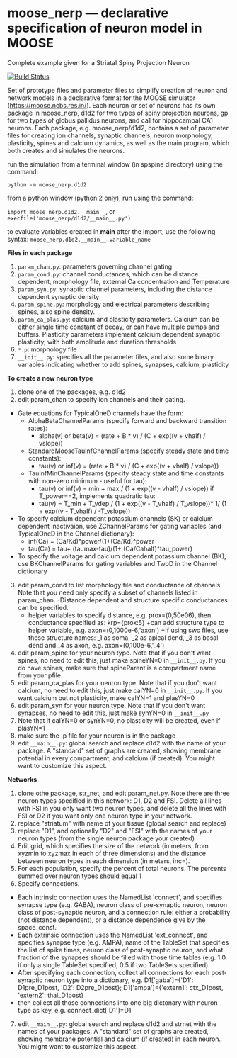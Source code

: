 # moose_nerp — declarative specification of neuron model in MOOSE
Complete example given for a Striatal Spiny Projection Neuron

[![Build Status](https://semaphoreci.com/api/v1/neurord/spspine/branches/master/badge.svg)](https://semaphoreci.com/neurord/spspine)

Set of prototype files and parameter files to simplify creation of neuron and network models in a declarative format for the MOOSE simulator (https://moose.ncbs.res.in/).
Each neuron or set of neurons has its own package in moose_nerp, d1d2 for two types of spiny projection neurons, gp for two types of globus pallidus neurons, and ca1 for hippocampal CA1 neurons.
Each package, e.g. moose_nerp/d1d2, contains a set of parameter files for creating ion channels, synaptic channels, neuron morphology, plasticity, spines and calcium dynamics, as well as the main program, which both creates and simulates the neurons.

run the simulation from a terminal window (in spspine directory) using the command:

  `python -m moose_nerp.d1d2`

from a python window (python 2 only), run using the command:

  `import moose_nerp.d1d2.__main__`, or `execfile('moose_nerp/d1d2/__main__.py')`

to evaluate variables created in __main__ after the import, use the following syntax:
   `moose_nerp.d1d2.__main__.variable_name`

**Files in each package**

1. `param_chan.py`: parameters governing channel gating
2. `param_cond.py`: channel conductances, which can be distance dependent, morphology file, external Ca concentration and Temperature
3. `param_syn.py`: synaptic channel parameters, including the distance dependent synaptic density
4. `param_spine.py`: morphology and electrical parameters describing spines, also spine density.
5. `param_ca_plas.py`: calcium and plasticity parameters.  Calcium can be either single time constant of decay, or can have multiple pumps and buffers.  Plasticity parameters implement calcium dependent synaptic plasticity, with both amplitude and duration thresholds
6. `*.p`: morphology file
7. `__init__.py`: specifies all the parameter files, and also some binary variables indicating whether to add spines, synapses, calcium, plasticity

**To create a new neuron type**

1. clone one of the packages, e.g. d1d2 
2. edit param_chan to specify ion channels and their gating.
  - Gate equations for TypicalOneD channels have the form:
    + AlphaBetaChannelParams (specify forward and backward transition rates):
      - alpha(v) or beta(v) = (rate + B * v) / (C + exp((v + vhalf) / vslope))
    + StandardMooseTauInfChannelParams (specify steady state and time constants):
      - tau(v) or inf(v) = (rate + B * v) / (C + exp((v + vhalf) / vslope))
    + TauInfMinChannelParams (specify steady state and time constants with non-zero minimum - useful for tau):
      - tau(v) or inf(v) = min + max / (1 + exp((v - vhalf) / vslope))
      if T_power==2, implements quadratic tau:
      - tau(v) = T_min + T_vdep / (1 + exp((v - T_vhalf) / T_vslope))* 1/ (1 + exp((v - T_vhalf) / -T_vslope))
   - To specify calcium dependent potassium channels (SK) or calcium dependent inactivaion, use ZChannelParams for gating variables (and  TypicalOneD in the Channel dictionary):
      - inf(Ca) = (Ca/Kd)^power/(1+(Ca/Kd)^power
      - tau(Ca) = tau+ (taumax-tau)/(1+ (Ca/Cahalf)^tau_power)
   - To specify the voltage and calcium dependent potassium channel (BK), use BKChannelParams for gating variables and TwoD in the Channel dictionary
3. edit param_cond to list morphology file and conductance of channels.  Note that you need only specify a subset of channels listed in param_chan.
   -Distance dependent and structure specific conductances can be specified.
   + helper variables to specify distance, e.g. prox=(0,50e06), then conductance specified as: krp={prox:5}
   +can add structure type to helper variable, e.g. axon=(0,1000e-6,'axon')
   +If using swc files, use these structure names: _1 as soma, _2 as apical dend, _3 as basal dend and _4 as axon, e.g. axon=(0,100e-6,'_4')
4. edit param_spine for your neuron type.  Note that if you don't want spines, no need to edit this, just make spineYN=0 in `__init__.py`.  If you do have spines, make sure that spineParent is a compartment name from your pfile.
5. edit param_ca_plas for your neuron type.  Note that if you don't want calcium, no need to edit this, just make calYN=0 in `__init__.py`.  If you want calcium but not plasticity, make calYN=1 and plasYN=0
6. edit param_syn for your neuron type.  Note that if you don't want synapses, no need to edit this, just make synYN=0 in `__init__.py`
7. Note that if calYN=0 or synYN=0, no plasticity will be created, even if plasYN=1
8. make sure the .p file for your neuron is in the package
9. edit `__main__.py`: global search and replace d1d2 with the name of your package. A "standard" set of graphs are created, showing membrane potential in every compartment, and calcium (if created).  You might want to customize this aspect.

**Networks**
1. clone othe package, str_net, and edit param_net.py.  Note there are three neuron types specified in this network: D1, D2 and FSI.  Delete all lines with FSI in you only want two neuron types, and delete all the lines with FSI or D2 if you want only one neuron type in your network.
2. replace "striatum" with name of your tissue (global search and replace)
3. replace "D1", and optionally "D2" and "FSI" with the names of your neuron types (from the single neuron package your created)
4. Edit grid, which specifies the size of the network (in meters, from xyzmin to xyzmax in each of three dimensions) and the distance between neuron types in each dimension (in meters, inc=).
5. For each population, specify the percent of total neurons.  The percents summed over neuron types should equal 1
6. Specify connections. 
 - Each intrinsic connection uses the NamedList 'connect', and specifies synapse type (e.g. GABA), neuron class of pre-synaptic neuron, neuron class of post-synaptic neuron, and a connection rule: either a probability (not distance dependent), or a distance dependence give by the space_const.
 - Each extrinsic connection uses the NamedList 'ext_connect', and specifies synapse type (e.g. AMPA), name of the TableSet that specifies the list of spike times, neuron class of post-synaptic neuron, and what fraction of the synapses should be filled with those time tables (e.g. 1.0 if only a single TableSet specified, 0.5 if two TableSets specified).
  - After specifying each connection, collect all connections for each post-synaptic neuron type into a dictionary, e.g. D1['gaba']={'D1': D1pre_D1post, 'D2': D2pre_D1post}; D1['ampa']={'extern1': ctx_D1post, 'extern2': thal_D1post}
  - then collect all those connections into one big dictonary with neuron type as key, e.g. connect_dict['D1']=D1
7. edit `__main__.py`: global search and replace d1d2 and strnet with the names of your packages. A "standard" set of graphs are created, showing membrane potential and calcium (if created) in each neuron.  You might want to customize this aspect.
